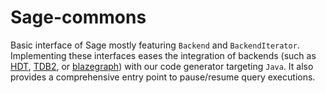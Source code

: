 # Sage-commons

Basic interface of Sage mostly featuring `Backend` and
`BackendIterator`. Implementing these interfaces eases the integration
of backends (such as [HDT](https://github.com/rdfhdt/hdt-java),
[TDB2](https://github.com/apache/jena/tree/main/jena-tdb2), or
[blazegraph](https://github.com/blazegraph/database)) with our code
generator targeting `Java`.  It also provides a comprehensive entry
point to pause/resume query executions.
